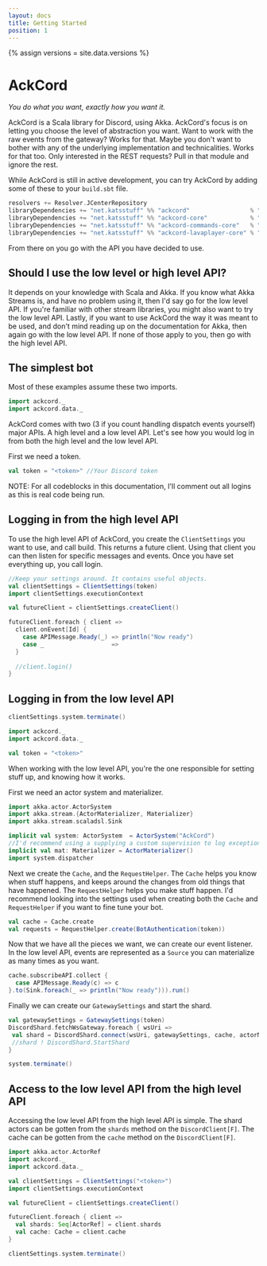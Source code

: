 ```yaml
---
layout: docs
title: Getting Started
position: 1
---
```


{% assign versions = site.data.versions %}

# AckCord
*You do what you want, exactly how you want it.*

AckCord is a Scala library for Discord, using Akka. AckCord's focus is on letting you choose the level of abstraction you want. Want to work with the raw events from the gateway? Works for that. Maybe you don't want to bother with any of the underlying implementation and technicalities. Works for that too. Only interested in the REST requests? Pull in that module and ignore the rest.

While AckCord is still in active development, you can try AckCord by adding some of these to your `build.sbt` file.
```scala
resolvers += Resolver.JCenterRepository
libraryDependencies += "net.katsstuff" %% "ackcord"                 % "{{versions.ackcord}}" //For high level API, includes all the other modules
libraryDependencies += "net.katsstuff" %% "ackcord-core"            % "{{versions.ackcord}}" //Low level core API
libraryDependencies += "net.katsstuff" %% "ackcord-commands-core"   % "{{versions.ackcord}}" //Low to mid level Commands API
libraryDependencies += "net.katsstuff" %% "ackcord-lavaplayer-core" % "{{versions.ackcord}}" //Low level lavaplayer API
```

From there on you go with the API you have decided to use.

## Should I use the low level or high level API?
It depends on your knowledge with Scala and Akka. If you know what Akka Streams is, and have no problem using it, then I'd say go for the low level API. If you're familiar with other stream libraries, you might also want to try the low level API. Lastly, if you want to use AckCord the way it was meant to be used, and don't mind reading up on the documentation for Akka, then again go with the low level API. If none of those apply to you, then go with the high level API.

## The simplest bot

Most of these examples assume these two imports.
```scala mdoc:silent
import ackcord._
import ackcord.data._
```

AckCord comes with two (3 if you count handling dispatch events yourself) major APIs. A high level and a low level API. Let's see how you would log in from both the high level and the low level API.

First we need a token.
```scala mdoc
val token = "<token>" //Your Discord token
```

NOTE: For all codeblocks in this documentation, I'll comment out all logins as this is real code being run.

## Logging in from the high level API

To use the high level API of AckCord, you create the `ClientSettings` you want to use, and call build. This returns a future client. Using that client you can then listen for specific messages and events. Once you have set everything up, you call login.
```scala mdoc
//Keep your settings around. It contains useful objects.
val clientSettings = ClientSettings(token)
import clientSettings.executionContext

val futureClient = clientSettings.createClient()

futureClient.foreach { client =>
  client.onEvent[Id] {
    case APIMessage.Ready(_) => println("Now ready")
    case _                   =>
  }
  
  //client.login()
}
```

## Logging in from the low level API

```scala mdoc:invisible
clientSettings.system.terminate()
```

```scala mdoc:reset:invisible
import ackcord._
import ackcord.data._

val token = "<token>"
```

When working with the low level API, you're the one responsible for setting stuff up, and knowing how it works.

First we need an actor system and materializer.
```scala mdoc:silent
import akka.actor.ActorSystem
import akka.stream.{ActorMaterializer, Materializer}
import akka.stream.scaladsl.Sink

implicit val system: ActorSystem  = ActorSystem("AckCord")
//I'd recommend using a supplying a custom supervision to log exceptions here
implicit val mat: Materializer = ActorMaterializer()
import system.dispatcher
```

Next we create the `Cache`, and the `RequestHelper`. The `Cache` helps you know when stuff happens, and keeps around the changes from old things that have happened. The `RequestHelper` helps you make stuff happen. I'd recommend looking into the settings used when creating both the `Cache` and `RequestHelper` if you want to fine tune your bot.
```scala mdoc
val cache = Cache.create
val requests = RequestHelper.create(BotAuthentication(token))
```

Now that we have all the pieces we want, we can create our event listener. In the low level API, events are represented as a `Source` you can materialize as many times as you want.
```scala mdoc:silent
cache.subscribeAPI.collect {
  case APIMessage.Ready(c) => c
}.to(Sink.foreach(_ => println("Now ready"))).run()
```

Finally we can create our `GatewaySettings` and start the shard.
```scala mdoc
val gatewaySettings = GatewaySettings(token)
DiscordShard.fetchWsGateway.foreach { wsUri =>
 val shard = DiscordShard.connect(wsUri, gatewaySettings, cache, actorName = "DiscordShard")
 //shard ! DiscordShard.StartShard
}
```

```scala mdoc:invisible
system.terminate()
```

## Access to the low level API from the high level API
Accessing the low level API from the high level API is simple.
The shard actors can be gotten from the `shards` method on the `DiscordClient[F]`.
The cache can be gotten from the `cache` method on the `DiscordClient[F]`.

```scala mdoc:reset:invisible
import akka.actor.ActorRef
import ackcord._
import ackcord.data._

val clientSettings = ClientSettings("<token>")
import clientSettings.executionContext

val futureClient = clientSettings.createClient()
```

```scala mdoc
futureClient.foreach { client =>
  val shards: Seq[ActorRef] = client.shards
  val cache: Cache = client.cache
}
```

```scala mdoc:invisible
clientSettings.system.terminate()
```